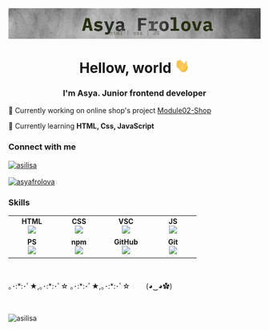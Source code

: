 <img align="center" src="https://github.com/asilisa/asilisa/blob/main/github_portfolio.png">

<h1 align="center">Hellow, world <img src="https://github.com/ABSphreak/ABSphreak/blob/master/gifs/Hi.gif" width="30px"></h1>
<h3 align="center">I'm Asya. Junior frontend developer</h3>


 🔭 Currently working on online shop's project [Module02-Shop](https://asilisa.github.io/Module02-Shop/dist)

 🌱 Currently learning **HTML, Css, JavaScript**


<h3 align="left">Connect with me</h3>
<p align="left"> <a href="https://codepen.io/asilisa" target="blank"><img align="center" fill="#fff" src="https://cdn.jsdelivr.net/gh/devicons/devicon/icons/codepen/codepen-plain.svg" alt="asilisa" height="30" width="40" /></a> 

 <a href="https://t.me/asyafrolova" target="blank"><img align="center" src="https://gist.githubusercontent.com/m8rge/4c2b36369c9f936c02ee883ca8ec89f1/raw/c03fd44ee2b63d7a2a195ff44e9bb071e87b4a40/telegram-single-path-24px.svg" alt="asyafrolova" height="30" width="40" /></a> 

 
 </p>
 
<h3 align="left">Skills</h3> 

 <table width="320px">
    <tbody>
        <tr valign="top">
            <td width="80px" align="center">
            <span><strong>HTML</strong></span><br>
            <img height="32px" src="https://cdn.jsdelivr.net/gh/devicons/devicon/icons/html5/html5-original.svg">
            </td>
            <td width="80px" align="center">
            <span><strong>CSS</strong></span><br>
            <img height="32" src="https://cdn.jsdelivr.net/gh/devicons/devicon/icons/css3/css3-original.svg">
            </td>
            <td width="80px" align="center">
            <span><strong>VSC</strong></span><br>
            <img height="32" src="https://cdn.jsdelivr.net/gh/devicons/devicon/icons/visualstudio/visualstudio-plain.svg">
            </td>
            <td width="80px" align="center">
            <span><strong>JS</strong></span><br>
            <img height="32" src="https://cdn.jsdelivr.net/gh/devicons/devicon/icons/javascript/javascript-plain.svg">
            </td>           
        </tr>
        <tr valign="top">
            <td width="80px" align="center">
            <span><strong>PS</strong></span><br>
            <img height="32px" src="https://cdn.jsdelivr.net/gh/devicons/devicon/icons/photoshop/photoshop-line.svg">
            </td>
            <td width="80px" align="center">
            <span><strong>npm</strong></span><br>
            <img height="32px" src="https://cdn.jsdelivr.net/gh/devicons/devicon/icons/npm/npm-original-wordmark.svg">
            </td>
            <td width="80px" align="center">
            <span><strong>GitHub</strong></span><br>
            <img height="32px" src="https://cdn.jsdelivr.net/gh/devicons/devicon/icons/github/github-original.svg">
            <td width="80px" align="center">
            <span><strong>Git</strong></span><br>
            <img height="32px" src="https://cdn.jsdelivr.net/gh/devicons/devicon/icons/git/git-original.svg">
            </td>
        </tr>
    </tbody>
</table>
 
<br>
<p text-style="bold">｡･:*:･ﾟ★,｡･:*:･ﾟ☆ ｡･:*:･ﾟ★,｡･:*:･ﾟ☆ 　　(◕‿◕✿)</p>
<br>



<p><img align="center" src="https://github-readme-stats.vercel.app/api/top-langs?username=asilisa&show_icons=true&locale=en&layout=compact&theme=aura" alt="asilisa" /></p>

